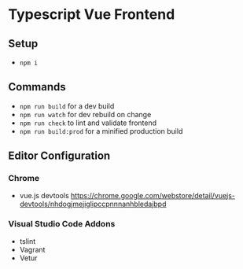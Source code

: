 # Typescript Vue Frontend

## Setup

- `npm i`

## Commands

- `npm run build` for a dev build
- `npm run watch` for dev rebuild on change
- `npm run check` to lint and validate frontend
- `npm run build:prod` for a minified production build


## Editor Configuration

### Chrome

- vue.js devtools https://chrome.google.com/webstore/detail/vuejs-devtools/nhdogjmejiglipccpnnnanhbledajbpd

### Visual Studio Code Addons

- tslint
- Vagrant
- Vetur
